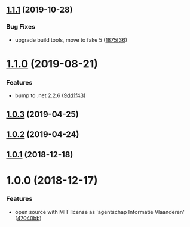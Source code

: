 ## [1.1.1](https://github.com/informatievlaanderen/csv-formatter/compare/v1.1.0...v1.1.1) (2019-10-28)


### Bug Fixes

* upgrade build tools, move to fake 5 ([1875f36](https://github.com/informatievlaanderen/csv-formatter/commit/1875f36))

# [1.1.0](https://github.com/informatievlaanderen/csv-formatter/compare/v1.0.3...v1.1.0) (2019-08-21)


### Features

* bump to .net 2.2.6 ([9dd1f43](https://github.com/informatievlaanderen/csv-formatter/commit/9dd1f43))

## [1.0.3](https://github.com/informatievlaanderen/csv-formatter/compare/v1.0.2...v1.0.3) (2019-04-25)

## [1.0.2](https://github.com/informatievlaanderen/csv-formatter/compare/v1.0.1...v1.0.2) (2019-04-24)

## [1.0.1](https://github.com/informatievlaanderen/csv-formatter/compare/v1.0.0...v1.0.1) (2018-12-18)

# 1.0.0 (2018-12-17)


### Features

* open source with MIT license as 'agentschap Informatie Vlaanderen' ([47040bb](https://github.com/informatievlaanderen/csv-formatter/commit/47040bb))
